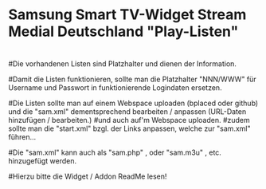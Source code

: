 # Samsung Smart TV-Widget Stream Medial Deutschland "Play-Listen"
#
#Die vorhandenen Listen sind Platzhalter und dienen der Information.

#Damit die Listen funktionieren, sollte man die Platzhalter "NNN/WWW" für Username und Passwort in funktionierende Logindaten ersetzen.

#Die Listen sollte man auf einem Webspace uploaden (bplaced oder github) und die "sam.xml" dementsprechend bearbeiten / anpassen (URL-Daten hinzufügen / bearbeiten.)
#und auch auf'm Webspace uploaden.
#zudem sollte man die "start.xml" bzgl. der Links anpassen, welche zur "sam.xml" führen...

#Die "sam.xml" kann auch als "sam.php" , oder "sam.m3u" , etc. hinzugefügt werden.

#Hierzu bitte die Widget / Addon ReadMe lesen! 
 
